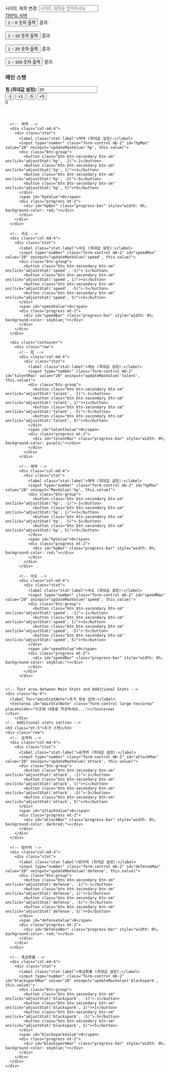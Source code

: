 <!DOCTYPE html>
<html lang="ko">
<head>
  <meta charset="UTF-8">
  <meta name="viewport" content="width=device-width, initial-scale=1.0">
  <title>TRPG 서버</title>
  <!-- Bootstrap CSS -->
  <link href="https://stackpath.bootstrapcdn.com/bootstrap/4.5.2/css/bootstrap.min.css" rel="stylesheet">
  <style>
    body {
      font-family: Arial, sans-serif;
      padding: 20px;
    }
    .stat {
      margin-bottom: 20px;
    }
    .progress {
      height: 30px;
      width: 100%;
    }
    .btn-group {
      margin-right: 10px;
    }
    .stat-label {
      font-weight: bold;
    }
    .large-textarea {
      width: 500px;
      height: 500px;
      resize: none; /* Prevent resizing */
    }
  </style>
</head>
<body>

  <!-- Site title section -->
  <div class="mb-4">
    <label for="siteTitle">사이트 제목 변경:</label>
    <input type="text" id="siteTitle" class="form-control" placeholder="사이트 제목을 입력하세요" oninput="updateTitle()">
  </div>

  <!-- Navbar -->
  <nav class="navbar navbar-dark bg-dark">
    <a class="navbar-brand" href="#" id="navbarTitle">TRPG 서버</a>
  </nav>

  <!-- Random number buttons -->
  <div class="mt-4">
    <button id="roll1to6Btn" class="btn btn-primary mr-3">1 ~ 6 숫자 출력</button>
    <span id="roll1to6Result">결과: </span>
    <br><br>
    <button id="roll1to9Btn" class="btn btn-primary mr-3">1 ~ 10 숫자 출력</button>
    <span id="roll1to9Result">결과: </span>
    <br><br>
    <button id="roll1to20Btn" class="btn btn-primary mr-3">1 ~ 20 숫자 출력</button>
    <span id="roll1to20Result">결과: </span>
    <br><br>
    <button id="roll1to100Btn" class="btn btn-primary mr-3">1 ~ 100 숫자 출력</button>
    <span id="roll1to100Result">결과: </span>
  </div>

  <!-- Main stats section -->
  <h3 class="mt-5">메인 스탯</h3>
  <div class="container">
    <div class="row">
      <!-- 힘 -->
      <div class="col-md-4">
        <div class="stat">
          <label class="stat-label">힘 (최대값 설정):</label>
          <input type="number" class="form-control mb-2" id="strMax" value="20" oninput="updateMaxValue('str', this.value)">
          <div class="btn-group">
            <button class="btn btn-secondary btn-sm" onclick="adjustStat('str', -1)">-1</button>
            <button class="btn btn-secondary btn-sm" onclick="adjustStat('str', 1)">+1</button>
            <button class="btn btn-secondary btn-sm" onclick="adjustStat('str', -5)">-5</button>
            <button class="btn btn-secondary btn-sm" onclick="adjustStat('str', 5)">+5</button>
          </div>
          <span id="strValue">0</span>
          <div class="progress mt-2">
            <div id="strBar" class="progress-bar" style="width: 0%; background-color: yellow;"></div>
          </div>
        </div>
      </div>

      <!-- 체력 -->
      <div class="col-md-4">
        <div class="stat">
          <label class="stat-label">체력 (최대값 설정):</label>
          <input type="number" class="form-control mb-2" id="hpMax" value="20" oninput="updateMaxValue('hp', this.value)">
          <div class="btn-group">
            <button class="btn btn-secondary btn-sm" onclick="adjustStat('hp', -1)">-1</button>
            <button class="btn btn-secondary btn-sm" onclick="adjustStat('hp', 1)">+1</button>
            <button class="btn btn-secondary btn-sm" onclick="adjustStat('hp', -5)">-5</button>
            <button class="btn btn-secondary btn-sm" onclick="adjustStat('hp', 5)">+5</button>
          </div>
          <span id="hpValue">0</span>
          <div class="progress mt-2">
            <div id="hpBar" class="progress-bar" style="width: 0%; background-color: red;"></div>
          </div>
        </div>
      </div>

      <!-- 속도 -->
      <div class="col-md-4">
        <div class="stat">
          <label class="stat-label">속도 (최대값 설정):</label>
          <input type="number" class="form-control mb-2" id="speedMax" value="20" oninput="updateMaxValue('speed', this.value)">
          <div class="btn-group">
            <button class="btn btn-secondary btn-sm" onclick="adjustStat('speed', -1)">-1</button>
            <button class="btn btn-secondary btn-sm" onclick="adjustStat('speed', 1)">+1</button>
            <button class="btn btn-secondary btn-sm" onclick="adjustStat('speed', -5)">-5</button>
            <button class="btn btn-secondary btn-sm" onclick="adjustStat('speed', 5)">+5</button>
          </div>
          <span id="speedValue">0</span>
          <div class="progress mt-2">
            <div id="speedBar" class="progress-bar" style="width: 0%; background-color: skyblue;"></div>
          </div>
        </div>
      </div>

      <div class="container">
        <div class="row">
          <!-- 힘 -->
          <div class="col-md-4">
            <div class="stat">
              <label class="stat-label">재능 (최대값 설정):</label>
              <input type="number" class="form-control mb-2" id="talentMax" value="20" oninput="updateMaxValue('talent', this.value)">
              <div class="btn-group">
                <button class="btn btn-secondary btn-sm" onclick="adjustStat('talent', -1)">-1</button>
                <button class="btn btn-secondary btn-sm" onclick="adjustStat('talent', 1)">+1</button>
                <button class="btn btn-secondary btn-sm" onclick="adjustStat('talent', -5)">-5</button>
                <button class="btn btn-secondary btn-sm" onclick="adjustStat('talent', 5)">+5</button>
              </div>
              <span id="talentValue">0</span>
              <div class="progress mt-2">
                <div id="talentBar" class="progress-bar" style="width: 0%; background-color: purple;"></div>
              </div>
            </div>
          </div>
    
          <!-- 체력 -->
          <div class="col-md-4">
            <div class="stat">
              <label class="stat-label">매력 (최대값 설정):</label>
              <input type="number" class="form-control mb-2" id="hpMax" value="20" oninput="MaxValue('hp', this.value)">
              <div class="btn-group">
                <button class="btn btn-secondary btn-sm" onclick="adjustStat('hp', -1)">-1</button>
                <button class="btn btn-secondary btn-sm" onclick="adjustStat('hp', 1)">+1</button>
                <button class="btn btn-secondary btn-sm" onclick="adjustStat('hp', -5)">-5</button>
                <button class="btn btn-secondary btn-sm" onclick="adjustStat('hp', 5)">+5</button>
              </div>
              <span id="hpValue">0</span>
              <div class="progress mt-2">
                <div id="hpBar" class="progress-bar" style="width: 0%; background-color: red;"></div>
              </div>
            </div>
          </div>
    
          <!-- 속도 -->
          <div class="col-md-4">
            <div class="stat">
              <label class="stat-label">속도 (최대값 설정):</label>
              <input type="number" class="form-control mb-2" id="speedMax" value="20" oninput="updateMaxValue('speed', this.value)">
              <div class="btn-group">
                <button class="btn btn-secondary btn-sm" onclick="adjustStat('speed', -1)">-1</button>
                <button class="btn btn-secondary btn-sm" onclick="adjustStat('speed', 1)">+1</button>
                <button class="btn btn-secondary btn-sm" onclick="adjustStat('speed', -5)">-5</button>
                <button class="btn btn-secondary btn-sm" onclick="adjustStat('speed', 5)">+5</button>
              </div>
              <span id="speedValue">0</span>
              <div class="progress mt-2">
                <div id="speedBar" class="progress-bar" style="width: 0%; background-color: skyblue;"></div>
              </div>
            </div>
          </div>
    

    <!-- Text area between Main Stats and Additional Stats -->
    <div class="my-4">
      <label for="mainStatNote">추가 정보 입력:</label>
      <textarea id="mainStatNote" class="form-control large-textarea" placeholder="이곳에 내용을 작성하세요..."></textarea>
    </div>
        </div>
    <!-- Additional stats section -->
    <h3 class="mt-5">추가 스탯</h3>
    <div class="row">
      <!-- 공격력 -->
      <div class="col-md-4">
        <div class="stat">
          <label class="stat-label">공격력 (최대값 설정):</label>
          <input type="number" class="form-control mb-2" id="attackMax" value="20" oninput="updateMaxValue('attack', this.value)">
          <div class="btn-group">
            <button class="btn btn-secondary btn-sm" onclick="adjustStat('attack', -1)">-1</button>
            <button class="btn btn-secondary btn-sm" onclick="adjustStat('attack', 1)">+1</button>
            <button class="btn btn-secondary btn-sm" onclick="adjustStat('attack', -5)">-5</button>
            <button class="btn btn-secondary btn-sm" onclick="adjustStat('attack', 5)">+5</button>
          </div>
          <span id="attackValue">0</span>
          <div class="progress mt-2">
            <div id="attackBar" class="progress-bar" style="width: 0%; background-color: darkred;"></div>
          </div>
        </div>
      </div>

      <!-- 방어력 -->
      <div class="col-md-4">
        <div class="stat">
          <label class="stat-label">방어력 (최대값 설정):</label>
          <input type="number" class="form-control mb-2" id="defenseMax" value="20" oninput="updateMaxValue('defense', this.value)">
          <div class="btn-group">
            <button class="btn btn-secondary btn-sm" onclick="adjustStat('defense', -1)">-1</button>
            <button class="btn btn-secondary btn-sm" onclick="adjustStat('defense', 1)">+1</button>
            <button class="btn btn-secondary btn-sm" onclick="adjustStat('defense', -5)">-5</button>
            <button class="btn btn-secondary btn-sm" onclick="adjustStat('defense', 5)">+5</button>
          </div>
          <span id="defenseValue">0</span>
          <div class="progress mt-2">
            <div id="defenseBar" class="progress-bar" style="width: 0%; background-color: red;"></div>
          </div>
        </div>
      </div>

      <!-- 흑섬확률 -->
      <div class="col-md-4">
        <div class="stat">
          <label class="stat-label">흑섬확률 (최대값 설정):</label>
          <input type="number" class="form-control mb-2" id="blacksparkMax" value="20" oninput="updateMaxValue('blackspark', this.value)">
          <div class="btn-group">
            <button class="btn btn-secondary btn-sm" onclick="adjustStat('blackspark', -1)">-1</button>
            <button class="btn btn-secondary btn-sm" onclick="adjustStat('blackspark', 1)">+1</button>
            <button class="btn btn-secondary btn-sm" onclick="adjustStat('blackspark', -5)">-5</button>
            <button class="btn btn-secondary btn-sm" onclick="adjustStat('blackspark', 5)">+5</button>
          </div>
          <span id="blacksparkValue">0</span>
          <div class="progress mt-2">
            <div id="blacksparkBar" class="progress-bar" style="width: 0%; background-color: skyblue;"></div>
          </div>
        </div>
      </div>
    </div>
  </div>

  <!-- Scripts -->
  <script>
    function updateTitle() {
      const title = document.getElementById('siteTitle').value;
      document.title = title;
      document.getElementById('navbarTitle').textContent = title;
    }

    const maxValues = {
      str: 20,
      hp: 20,
      speed: 20,
      talent: 20,
      charm: 20,
      curse: 20,
      attack: 20,
      defense: 20,
      blackspark: 20
    };

    function updateMaxValue(stat, max) {
      maxValues[stat] = parseInt(max) || 20;
    }

    function adjustStat(stat, amount) {
      const valueElement = document.getElementById(stat + 'Value');
      let currentValue = parseInt(valueElement.textContent);
      const newValue = Math.min(maxValues[stat], Math.max(0, currentValue + amount));
      valueElement.textContent = newValue;

      const progressBar = document.getElementById(stat + 'Bar');
      progressBar.style.width = (newValue / maxValues[stat]) * 100 + '%';
    }
  </script>
</body>
</html>
